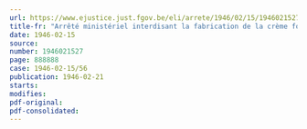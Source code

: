 ```yaml
---
url: https://www.ejustice.just.fgov.be/eli/arrete/1946/02/15/1946021527/justel
title-fr: "Arrêté ministériel interdisant la fabrication de la crème fouettée"
date: 1946-02-15
source:
number: 1946021527
page: 888888
case: 1946-02-15/56
publication: 1946-02-21
starts:
modifies:
pdf-original:
pdf-consolidated:
---
```


